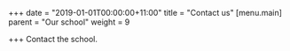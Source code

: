 +++
date = "2019-01-01T00:00:00+11:00"
title = "Contact us"
[menu.main]
parent = "Our school"
weight = 9

+++
Contact the school.